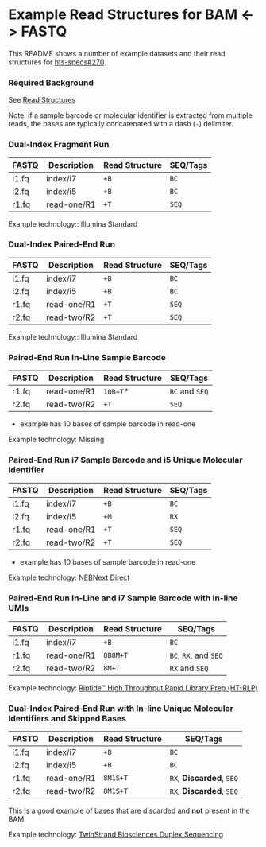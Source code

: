 # Example Read Structures for BAM &lt;-> FASTQ

This README shows a number of example datasets and their read structures for [hts-specs#270](https://github.com/samtools/hts-specs/issues/270).

### Required Background

See [Read Structures](https://github.com/fulcrumgenomics/fgbio/wiki/Read-Structures)

Note: if a sample barcode or molecular identifier is extracted from multiple reads, the bases are typically concatenated with a dash (`-`) delimiter.

### Dual-Index Fragment Run

| FASTQ | Description | Read Structure | SEQ/Tags |
| --- | --- | --- | --- |
| i1.fq | index/i7 | `+B` | `BC` |
| i2.fq | index/i5 | `+B` | `BC` |
| r1.fq | read-one/R1 | `+T` | `SEQ` |

Example technology:: Illumina Standard

### Dual-Index Paired-End Run

| FASTQ | Description | Read Structure | SEQ/Tags |
| --- | --- | --- | --- |
| i1.fq | index/i7 | `+B` | `BC` |
| i2.fq | index/i5 | `+B` | `BC` |
| r1.fq | read-one/R1 | `+T` | `SEQ` |
| r2.fq | read-two/R2 | `+T` | `SEQ` |

Example technology:: Illumina Standard

### Paired-End Run In-Line Sample Barcode

| FASTQ | Description | Read Structure | SEQ/Tags |
| --- | --- | --- | --- |
| r1.fq | read-one/R1 | `10B+T`* | `BC` and `SEQ`|
| r2.fq | read-two/R2 | `+T` | `SEQ` |
* example has 10 bases of sample barcode in read-one

Example technology: Missing

### Paired-End Run i7 Sample Barcode and i5 Unique Molecular Identifier

| FASTQ | Description | Read Structure | SEQ/Tags |
| --- | --- | --- | --- |
| i1.fq | index/i7 | `+B` | `BC` |
| i2.fq | index/i5 | `+M` | `RX` |
| r1.fq | read-one/R1 | `+T` | `SEQ` |
| r2.fq | read-two/R2 | `+T` | `SEQ` |
* example has 10 bases of sample barcode in read-one

Example technology: [NEBNext Direct](https://www.neb.com/nebnext-direct/nebnext-direct-for-target-enrichment)

### Paired-End Run In-Line and i7 Sample Barcode with In-line UMIs

| FASTQ | Description | Read Structure | SEQ/Tags |
| --- | --- | --- | --- |
| i1.fq | index/i7 | `+B` | `BC` |
| r1.fq | read-one/R1 | `8B8M+T` | `BC`, `RX`, and `SEQ` |
| r2.fq | read-two/R2 | `8M+T` | `RX` and `SEQ` |

Example technology: [Riptide™ High Throughput Rapid Library Prep (HT-RLP)](https://igenomx.com/wp-content/themes/igenomx-wp-theme/docs/igenomx-product-overview-riptide.pdf)

### Dual-Index Paired-End Run with In-line Unique Molecular Identifiers and Skipped Bases

| FASTQ | Description | Read Structure | SEQ/Tags |
| --- | --- | --- | --- |
| i1.fq | index/i7 | `+B` | `BC` |
| i2.fq | index/i5 | `+B` | `BC` |
| r1.fq | read-one/R1 | `8M1S+T` | `RX`, **Discarded**, `SEQ` |
| r2.fq | read-two/R2 | `8M1S+T` | `RX`, **Discarded**, `SEQ` |

This is a good example of bases that are discarded and **not** present in the BAM

Example technology: [TwinStrand Biosciences Duplex Sequencing](http://www.twinstrandbio.com/duplex-sequencing/)